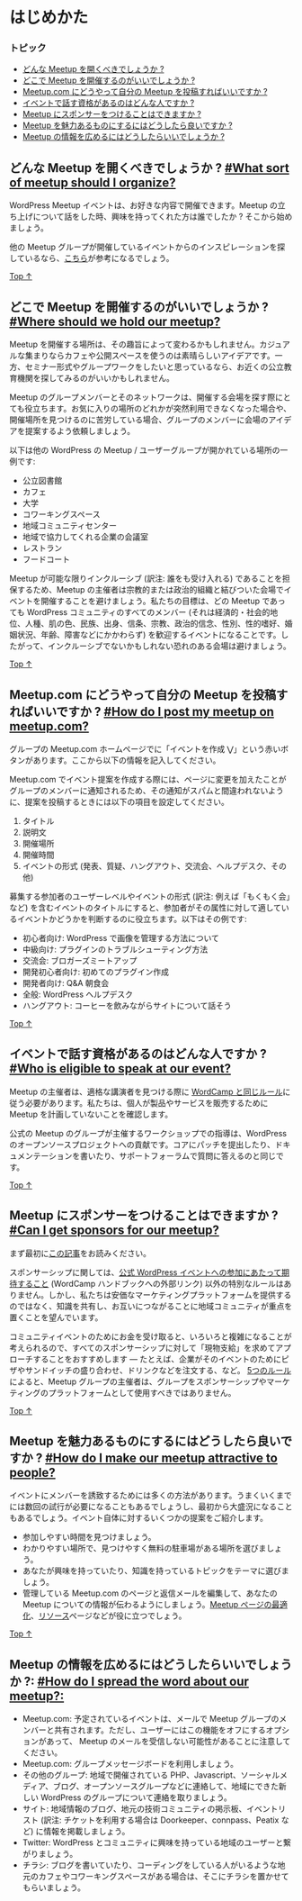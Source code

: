 <!--
# Getting Started
-->
# はじめかた

<!--
### Topics
-->
### トピック

<!--
*   [What sort of meetup should I organize?](#what-sort-of-meetup-should-i-organize)
*   [Where should we hold our meetup?](#where-should-we-hold-our-meetup)
*   [How do I post my meetup on meetup.com?](#how-do-i-post-my-meetup-on-meetup-com)
*   [Who is eligible to speak at our event?](#who-is-eligible-to-speak-at-our-event)
*   [Can I get sponsors for our meetup?](#can-i-get-sponsors-for-our-meetup)
*   [How do I make our meetup attractive to people?](#how-do-i-make-our-meetup-attractive-to-people)
*   [How do I spread the word about our meetup?:](#how-do-i-spread-the-word-about-our-meetup)
-->
*   [どんな Meetup を開くべきでしょうか ?](#what-sort-of-meetup-should-i-organize)
*   [どこで Meetup を開催するのがいいでしょうか ?](#where-should-we-hold-our-meetup)
*   [Meetup.com にどうやって自分の Meetup を投稿すればいいですか ?](#how-do-i-post-my-meetup-on-meetup-com)
*   [イベントで話す資格があるのはどんな人ですか ?](#who-is-eligible-to-speak-at-our-event)
*   [Meetup にスポンサーをつけることはできますか ?](#can-i-get-sponsors-for-our-meetup)
*   [Meetup を魅力あるものにするにはどうしたら良いですか ?](#how-do-i-make-our-meetup-attractive-to-people)
*   [Meetup の情報を広めるにはどうしたらいいでしょうか ?](#how-do-i-spread-the-word-about-our-meetup)

<!--
## What sort of meetup should I organize? [#What sort of meetup should I organize?](#what-sort-of-meetup-should-i-organize)
-->
## どんな Meetup を開くべきでしょうか ? [#What sort of meetup should I organize?](#what-sort-of-meetup-should-i-organize)

<!--
Your WordPress meetup event can be anything you like. Who are the people you have talked to about setting up your meetup interested in? Start there.
-->
WordPress Meetup イベントは、お好きな内容で開催できます。Meetup の立ち上げについて話をした時、興味を持ってくれた方は誰でしたか ? そこから始めましょう。

<!--
If you are looking for inspiration about the kinds of meetups that people host, [here are some ideas](https://make.wordpress.org/community/handbook/meetup-organizer/event-formats/).
-->
他の Meetup グループが開催しているイベントからのインスピレーションを探しているなら、[こちら](https://make.wordpress.org/community/handbook/meetup-organizer/event-formats/)が参考になるでしょう。

[Top ↑](#top)

<!--
## Where should we hold our meetup? [#Where should we hold our meetup?](#where-should-we-hold-our-meetup)
-->
## どこで Meetup を開催するのがいいでしょうか ? [#Where should we hold our meetup?](#where-should-we-hold-our-meetup)

<!--
Where you hold your meetup will depend on the kind of meetup you have. If it’s a casual hangout, then coffee shops and public spaces are a great idea. If you are keen on doing some educational or informational meetups, you may want to look at your city or town’s public education locations.
-->
Meetup を開催する場所は、その趣旨によって変わるかもしれません。カジュアルな集まりならカフェや公開スペースを使うのは素晴らしいアイデアです。一方、セミナー形式やグループワークをしたいと思っているなら、お近くの公立教育機関を探してみるのがいいかもしれません。

<!--
Your meetup group members and their network of contacts can be a great resource for meetup venues; ask group members to suggest venue ideas for future gatherings if one of your favorite spots suddenly becomes unavailable or if you’re struggling to find somewhere to meet.
-->
Meetup のグループメンバーとそのネットワークは、開催する会場を探す際にとても役立ちます。お気に入りの場所のどれかが突然利用できなくなった場合や、開催場所を見つけるのに苦労している場合、グループのメンバーに会場のアイデアを提案するよう依頼しましょう。

<!--
Here are some locations that other WordPress meetup/user groups have found work for them:
-->
以下は他の WordPress の Meetup / ユーザーグループが開かれている場所の一例です:

<!--
*   public library
*   coffee shop
*   community college
*   state university
*   co-office/co-working space
*   community center
*   the conference room of a friendly local business
*   restaurant
*   food court at a mall
-->
*   公立図書館
*   カフェ
*   大学
*   コワーキングスペース
*   地域コミュニティセンター
*   地域で協力してくれる企業の会議室
*   レストラン
*   フードコート

<!--
To ensure that meetups are as inclusive as possible, we now ask organizers to avoid holding events at venues that have ties to religious or political organizations. Our goal is for any event to be welcoming for every member of the WordPress community (regardless of economic or social status, race, color, ethnic origin, national origin, creed, religion, political belief, gender, sexual orientation, marital status, age, or disability), and thus we avoid venues with affiliations that might not be inclusive.
-->
Meetup が可能な限りインクルーシブ (訳注: 誰をも受け入れる) であることを担保するため、Meetup の主催者は宗教的または政治的組織と結びついた会場でイベントを開催することを避けましょう。私たちの目標は、どの Meetup であっても WordPress コミュニティのすべてのメンバー (それは経済的・社会的地位、人種、肌の色、民族、出身、信条、宗教、政治的信念、性別、性的嗜好、婚姻状況、年齢、障害などにかかわらず) を歓迎するイベントになることです。したがって、インクルーシブでないかもしれない恐れのある会場は避けましょう。

[Top ↑](#top)

<!--
## How do I post my meetup on meetup.com? [#How do I post my meetup on meetup.com?](#how-do-i-post-my-meetup-on-meetup-com)
-->
## Meetup.com にどうやって自分の Meetup を投稿すればいいですか ? [#How do I post my meetup on meetup.com?](#how-do-i-post-my-meetup-on-meetup-com)

<!--
In the center column of your group’s meetup.com home page just below the title of your group you will see a plus sign (+) and the text “Suggest a new meetup”. Select that and complete the following information.
-->
グループの Meetup.com ホームページでに「イベントを作成 ⋁」という赤いボタンがあります。ここから以下の情報を記入してください。

<!--
Because meetup.com will update your members as you make adjustments to the page, in order to help the group retain a non-“spammy” feel, we ask that you have the following items ready to go when you post your suggestion.
-->
Meetup.com でイベント提案を作成する際には、ページに変更を加えたことがグループのメンバーに通知されるため、その通知がスパムと間違われないように、提案を投稿するときには以下の項目を設定してください。

<!--
1.  Title
2.  Description
3.  Location
4.  Time duration
5.  Event Type (Presentation, Q&A, Hangout, Social, Help Desk, Other)
-->
1.  タイトル
2.  説明文
3.  開催場所
4.  開催時間
5.  イベントの形式 (発表、質疑、ハングアウト、交流会、ヘルプデスク、その他)

<!--
Here are some suggestions for event title formats that start with a targeted user level or event type to help your members quickly decide if the event is for them:
-->
募集する参加者のユーザーレベルやイベントの形式 (訳注: 例えば「もくもく会」など) を含むイベントのタイトルにすると、参加者がその属性に対して適しているイベントかどうかを判断するのに役立ちます。以下はその例です:

<!--
*   Beginner: Managing images in WordPress
*   Intermediate: How to troubleshoot a plugin
*   Social: Bloggers meet and greet
*   Developer Beginner: Building your first plugin
*   Developer: Breakfast with Q&A
*   All Levels: WordPress Help Desk
*   Hangout: Let’s chat about our sites over coffee
-->
*   初心者向け: WordPress で画像を管理する方法について
*   中級向け: プラグインのトラブルシューティング方法
*   交流会: ブロガーズミートアップ
*   開発初心者向け: 初めてのプラグイン作成
*   開発者向け: Q&A 朝食会
*   全般: WordPress ヘルプデスク
*   ハングアウト: コーヒーを飲みながらサイトについて話そう

[Top ↑](#top)

<!--
## Who is eligible to speak at our event? [#Who is eligible to speak at our event?](#who-is-eligible-to-speak-at-our-event)
-->
## イベントで話す資格があるのはどんな人ですか ? [#Who is eligible to speak at our event?](#who-is-eligible-to-speak-at-our-event)

<!--
Event organizers for meetups should [follow the same rules as WordCamp](https://make.wordpress.org/community/handbook/wordcamp-organizer-handbook/planning-details/speakers/) when finding eligible speakers. We do ask that individuals do not schedule meetups in order to sell products or services.
-->
Meetup の主催者は、適格な講演者を見つける際に [WordCamp と同じルール](https://make.wordpress.org/community/handbook/wordcamp-organizer-handbook/planning-details/speakers/)に従う必要があります。私たちは、個人が製品やサービスを販売するために Meetup を計画していないことを確認します。

<!--
Teaching a workshop organized by an official meetup group is a contribution to the WordPress open source project, just like submitting a patch to core, writing documentation for the codex, or answering questions in the support forums.
-->
公式の Meetup のグループが主催するワークショップでの指導は、WordPress のオープンソースプロジェクトへの貢献です。コアにパッチを提出したり、ドキュメンテーションを書いたり、サポートフォーラムで質問に答えるのと同じです。

[Top ↑](#top)

<!--
## Can I get sponsors for our meetup? [#Can I get sponsors for our meetup?](#can-i-get-sponsors-for-our-meetup)
-->
## Meetup にスポンサーをつけることはできますか ? [#Can I get sponsors for our meetup?](#can-i-get-sponsors-for-our-meetup)

<!--
Please read the [following post before you continue](https://make.wordpress.org/community/2014/05/07/meetup-sponsorships-and-other-local-community-stuff/).
-->
まず最初に[この記事](https://make.wordpress.org/community/2014/05/07/meetup-sponsorships-and-other-local-community-stuff/)をお読みください。

<!--
There are no specific rules around sponsorship, other than [the set of expectations for participation with official WordPress events](https://make.wordpress.org/community/handbook/wordcamp-organizer-handbook/become-an-organizer/representing-wordpress/) (External link to WordCamp handbook). However, we want local communities to focus on sharing knowledge and connecting with each other, not on providing a cheap marketing platform.
-->
スポンサーシップに関しては、[公式 WordPress イベントへの参加にあたって期待すること](https://make.wordpress.org/community/handbook/wordcamp-organizer-handbook/become-an-organizer/representing-wordpress/) (WordCamp ハンドブックへの外部リンク) 以外の特別なルールはありません。しかし、私たちは安価なマーケティングプラットフォームを提供するのではなく、知識を共有し、お互いにつながることに地域コミュニティが重点を置くことを望んでいます。

<!--
Handling money for a community event can get complicated quickly (taxes! transparency!), so we suggest that any and all sponsorship be approached as “in-kind” — for example, when a company sponsors by ordering pizzas or a sandwich platter for a certain event. Meetup group organizers should not use the group as a sponsorship/marketing platform, according to the [five good-faith rules](https://make.wordpress.org/community/handbook/meetup-organizer/meetup-program-basics/#the-five-good-faith-rules).
-->
コミュニティイベントのためにお金を受け取ると、いろいろと複雑になることが考えられるので、すべてのスポンサーシップに対して「現物支給」を求めてアプローチすることをおすすめします — たとえば、企業がそのイベントのためにピザやサンドイッチの盛り合わせ、ドリンクなどを注文する、など。
 [5つのルール](https://make.wordpress.org/community/handbook/meetup-organizer/meetup-program-basics/#the-five-good-faith-rules)によると、Meetup グループの主催者は、グループをスポンサーシップやマーケティングのプラットフォームとして使用すべきではありません。

[Top ↑](#top)

<!--
## How do I make our meetup attractive to people? [#How do I make our meetup attractive to people?](#how-do-i-make-our-meetup-attractive-to-people)
-->
## Meetup を魅力あるものにするにはどうしたら良いですか ? [#How do I make our meetup attractive to people?](#how-do-i-make-our-meetup-attractive-to-people)

<!--
There are many ways to help attract members to your event. Please keep in mind that it may take one or two tries to gain traction while others may be a smash hit from the start. Some suggestions for the event itself:
-->
イベントにメンバーを誘致するためには多くの方法があります。うまくいくまでには数回の試行が必要になることもあるでしょうし、最初から大盛況になることもあるでしょう。イベント自体に対するいくつかの提案をご紹介します。

<!--
*   Find a time when people can attend.
*   Choose a location that is easy to find and has easy or free parking.
*   If you select a topic choose one that you are interested in or knowledgeable about.
*   Optimize your meetup.com page/s and welcome email to give people great information about your meetup There are [more ideas on how to do that](https://make.wordpress.org/community/handbook/meetup-organizer/getting-started/optimizing-your-meetup-page/), and \[[resources to help you do that on this page here](https://make.wordpress.org/community/handbook/meetup-organizer/resources/)\]
-->
*   参加しやすい時間を見つけましょう。
*   わかりやすい場所で、見つけやすく無料の駐車場がある場所を選びましょう。
*   あなたが興味を持っていたり、知識を持っているトピックをテーマに選びましょう。
*   管理している Meetup.com のページと返信メールを編集して、あなたの Meetup についての情報が伝わるようにしましょう。[Meetup ページの最適化](https://make.wordpress.org/community/handbook/meetup-organizer/getting-started/optimizing-your-meetup-page/)、[リソース](https://make.wordpress.org/community/handbook/meetup-organizer/resources/)ページなどが役に立つでしょう。

[Top ↑](#top)

<!--
## How do I spread the word about our meetup?: [#How do I spread the word about our meetup?:](#how-do-i-spread-the-word-about-our-meetup)
-->
## Meetup の情報を広めるにはどうしたらいいでしょうか ?: [#How do I spread the word about our meetup?:](#how-do-i-spread-the-word-about-our-meetup)

<!--
*   Meetup.com: Any scheduled events will be shared with the meetup group via email. Please keep in mind users have the option to turn this feature of meetup off and may not receive your meetup emails.
*   Meetup.com: group message board
*   Other Groups: contacting local PHP, Javascript, social media, blogging, or open source groups (etc) to tell them about a new WordPress group in town
*   Websites: city blogs, local tech community message boards or event listings
*   Twitter: connect with local users who have an interest in WordPress and community
*   Flyers: if there’s a local coffee shop where you see other people blogging or coding, put up a flyer there. Same thing with your local co-working space.
-->
*   Meetup.com: 予定されているイベントは、メールで Meetup グループのメンバーと共有されます。ただし、ユーザーにはこの機能をオフにするオプションがあって、 Meetup のメールを受信しない可能性があることに注意してください。
*   Meetup.com: グループメッセージボードを利用しましょう。
*   その他のグループ: 地域で開催されている PHP、Javascript、ソーシャルメディア、ブログ、オープンソースグループなどに連絡して、地域にできた新しい WordPress のグループについて連絡を取りましょう。
*   サイト: 地域情報のブログ、地元の技術コミュニティの掲示板、イベントリスト (訳注: チケットを利用する場合は Doorkeeper、connpass、Peatix など) に情報を掲載しましょう。
*   Twitter: WordPress とコミュニティに興味を持っている地域のユーザーと繋がりましょう。
*   チラシ: ブログを書いていたり、コーディングをしている人がいるような地元のカフェやコワーキングスペースがある場合は、そこにチラシを置かせてもらいましょう。

